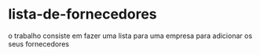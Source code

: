 # lista-de-fornecedores
o trabalho consiste em fazer uma lista para uma empresa para adicionar os seus fornecedores
